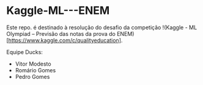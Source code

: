 # Kaggle-ML---ENEM

Este repo. é destinado à resolução do desafio da competição !(Kaggle - ML Olympiad – Previsão das notas da prova do ENEM)[https://www.kaggle.com/c/qualityeducation].

Equipe Ducks:
- Vitor Modesto
- Romário Gomes
- Pedro Gomes
